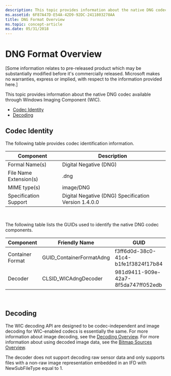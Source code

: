 ```yaml
---
description: This topic provides information about the native DNG codec available through Windows Imaging Component (WIC).
ms.assetid: 6F87A47D-E54A-42D9-92DC-2411803278AA
title: DNG Format Overview
ms.topic: concept-article
ms.date: 05/31/2018
---
```


# DNG Format Overview

\[Some information relates to pre-released product which may be substantially modified before it's commercially released. Microsoft makes no warranties, express or implied, with respect to the information provided here.\]

This topic provides information about the native DNG codec available through Windows Imaging Component (WIC).

-   [Codec Identity](#codec-identity)
-   [Decoding](#decoding)

## Codec Identity

The following table provides codec identification information.



|     Component          |  Description                                         |
|------------------------|------------------------------------------------------|
| Formal Name(s)         | Digital Negative (DNG)                               |
| File Name Extension(s) | .dng                                                 |
| MIME type(s)           | image/DNG                                            |
| Specification Support  | Digital Negative (DNG) Specification Version 1.4.0.0 |



 

The following table lists the GUIDs used to identify the native DNG codec components.



| Component        | Friendly Name             | GUID                                |
|------------------|---------------------------|-------------------------------------|
| Container Format | GUID\_ContainerFormatAdng | f3ff6d0d-38c0-41c4-b1fe1f3824f17b84 |
| Decoder          | CLSID\_WICAdngDecoder     | 981d9411-909e-42a7-8f5da747ff052edb |



 

## Decoding

The WIC decoding API are designed to be codec-independent and image decoding for WIC-enabled codecs is essentially the same. For more information about image decoding, see the [Decoding Overview](-wic-creating-decoder.md). For more information about using decoded image data, see the [Bitmap Sources Overview](-wic-bitmapsources.md).

The decoder does not support decoding raw sensor data and only supports files with a non-raw image representation embedded in an IFD with NewSubFileType equal to 1.

 

 



